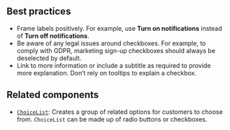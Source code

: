 ## Best practices

- Frame labels positively. For example, use **Turn on notifications** instead of **Turn off notifications**.
- Be aware of any legal issues around checkboxes. For example, to comply with GDPR, marketing sign-up checkboxes should always be deselected by default.
- Link to more information or include a subtitle as required to provide more explanation. Don’t rely on tooltips to explain a checkbox.

## Related components

- [`ChoiceList`](https://github.com/Shopify/checkout-web/tree/main/packages/checkout-ui-extensions/src/components/ChoiceList): Creates a group of related options for customers to choose from. `ChoiceList` can be made up of radio buttons or checkboxes.
